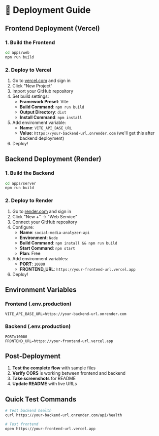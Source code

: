 # 🚀 Deployment Guide

## Frontend Deployment (Vercel)

### 1. Build the Frontend
```bash
cd apps/web
npm run build
```

### 2. Deploy to Vercel
1. Go to [vercel.com](https://vercel.com) and sign in
2. Click "New Project"
3. Import your GitHub repository
4. Set build settings:
   - **Framework Preset**: Vite
   - **Build Command**: `npm run build`
   - **Output Directory**: `dist`
   - **Install Command**: `npm install`
5. Add environment variable:
   - **Name**: `VITE_API_BASE_URL`
   - **Value**: `https://your-backend-url.onrender.com` (we'll get this after backend deployment)
6. Deploy!

## Backend Deployment (Render)

### 1. Build the Backend
```bash
cd apps/server
npm run build
```

### 2. Deploy to Render
1. Go to [render.com](https://render.com) and sign in
2. Click "New +" → "Web Service"
3. Connect your GitHub repository
4. Configure:
   - **Name**: `social-media-analyzer-api`
   - **Environment**: `Node`
   - **Build Command**: `npm install && npm run build`
   - **Start Command**: `npm start`
   - **Plan**: Free
5. Add environment variables:
   - **PORT**: `10000`
   - **FRONTEND_URL**: `https://your-frontend-url.vercel.app`
6. Deploy!

## Environment Variables

### Frontend (.env.production)
```env
VITE_API_BASE_URL=https://your-backend-url.onrender.com
```

### Backend (.env.production)
```env
PORT=10000
FRONTEND_URL=https://your-frontend-url.vercel.app
```

## Post-Deployment

1. **Test the complete flow** with sample files
2. **Verify CORS** is working between frontend and backend
3. **Take screenshots** for README
4. **Update README** with live URLs

## Quick Test Commands

```bash
# Test backend health
curl https://your-backend-url.onrender.com/api/health

# Test frontend
open https://your-frontend-url.vercel.app
```
